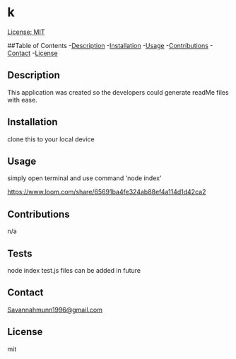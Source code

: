 # k
  [License: MIT](https://img.shields.io/badge/License-MIT-yellow.svg)
  
  ##Table of Contents
  -[Description](#Description)
  -[Installation](#Installation)
  -[Usage](#Usage)
  -[Contributions](#Contributions)
  -[Contact](#Contact)
  -[License](#License)

  ## Description
  This application was created so the developers could generate readMe files with ease.
  
  ## Installation
  clone this to your local device

  ## Usage
 simply open terminal and use command 'node index'
 
 https://www.loom.com/share/65691ba4fe324ab88ef4a114d1d42ca2

  ## Contributions
  n/a

  ## Tests
  node index
  test.js files can be added in future

  ## Contact
  Savannahmunn1996@gmail.com

  ## License
  mit

